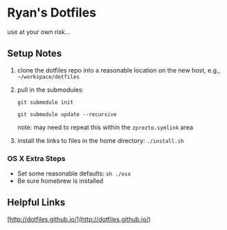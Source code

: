 Ryan's Dotfiles
===============

use at your own risk...


## Setup Notes

1. clone the dotfiles repo into a reasonable location on the new host,
e.g., ```~/workspace/dotfiles```


2. pull in the submodules:

    ```git submodule init```

    ```git submodule update --recursive```

    note: may need to repeat this within the `zprezto.symlink` area


3. install the links to files in the home directory: ```./install.sh``` 

### OS X Extra Steps
* Set some reasonable defaults: ```sh ./osx```
* Be sure homebrew is installed

## Helpful Links

[http://dotfiles.github.io/](http://dotfiles.github.io/)

